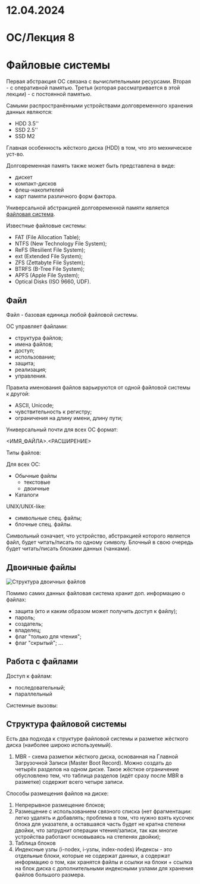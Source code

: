 # 12.04.2024

# ОС/Лекция 8

# Файловые системы

Первая абстракция ОС связана с вычислительными ресурсами. Вторая - с оперативной памятью. Третья (которая рассматривается в этой лекции) - с постоянной памятью.

Самыми распространёнными устройствами долговременного хранения данных являются:
- HDD 3.5''
- SSD 2.5''
- SSD M2

Главная особенность жёсткого диска (HDD) в том, что это мехническое уст-во.

Долговременная память также может быть представлена в виде:
- дискет
- компакт-дисков
- флеш-накопителей
- карт памяти различного форм фактора.

Универсальной абстракцией долговременной памяти является <u>файловая система</u>.

Известные файловые системы:
- FAT (File Allocation Table);
- NTFS (New Technology File System);
- ReFS (Resilient File System);
- ext (Extended File System);
- ZFS (Zettabyte File System);
- BTRFS (B-Tree File System);
- APFS (Apple File System);
- Optical Disks (ISO 9660, UDF).

## Файл

Файл - базовая единица любой файловой системы.

ОС управляет файлами:
- структура файлов;
- имена файлов;
- доступ;
- использование;
- защита;
- реализация;
- управления.

Правила именования файлов варьируются от одной файловой системы к другой:
- ASCII, Unicode;
- чувствительность к регистру;
- ограничения на длину имени, длину пути;

Универсальный почти для всех ОС формат:

<ИМЯ_ФАЙЛА>.<РАСШИРЕНИЕ>

Типы файлов:

Для всех ОС:
- Обычные файлы
	- текстовые
	- двоичные
- Каталоги

UNIX/UNIX-like:
- символьные спец. файлы;
- блочные спец. файлы.

Символьный означает, что устройство, абстракцией которого является файл, будет читать/писать по одному символу. Блочный в свою очередь будет читать/писать блоками данных (чанками).

## Двоичные файлы

![Структура двоичных файлов](../assets/suai_os_binary_files_structure.jpg)

Помимо самих данных файловая система хранит доп. информацию о файлах:
- защита (кто и каким образом может получить доступ к файлу);
- пароль;
- создатель;
- владелец;
- флаг "только для чтения";
- флаг "скрытый";
...

## Работа с файлами

Доступ к файлам:
- последовательный;
- параллельный

Системные вызовы:

## Структура файловой системы

Есть два подхода к структуре файловой системы и разметке жёсткого диска (наиболее широко используемый).

1. MBR - схема разметки жёсткого диска, основанная на Главной Загрузочной Записи (Master Boot Record). Можно создать до четырёх разделов на одном диске. Такое жёсткое ограничение обусловлено тем, что таблица разделов (идёт сразу после MBR в разметке) содержит всего четыре записи.

Способы размещения файлов на диске:
1. Непрерывное размещение блоков;
2. Размещение с использованием связного списка (нет фрагментации: легко удалять и добавлять; проблема в том, что нужно взять кусочек блока для указателя, а оставшаяся часть будет не кратна степени двойки, что затруднит операции чтения/записи, так как многие устройства работают основываясь на степенях двойки);
3. Таблица блоков
4. Индексные узлы (i-nodex, i-узлы, index-nodes) Индексы - это отдельные блоки, которые не содержат данных, а содержат информацию о том, как хранятся файлы и ссылки на блоки + ссылка на блок диска с дополнительными индексными узлами для хранения файлов большого размера.





